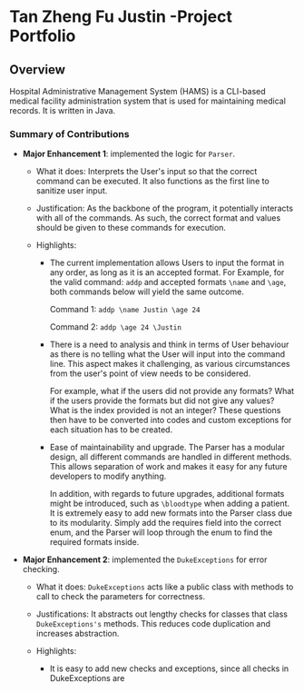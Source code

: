 # Tan Zheng Fu Justin -Project Portfolio

## Overview
Hospital Administrative Management System (HAMS) is a CLI-based medical facility administration system that is used for 
maintaining medical records. It is written in Java.

### Summary of Contributions

- **Major Enhancement 1**: implemented the logic for `Parser`.

    - What it does: Interprets the User's input so that the correct command can be executed. It also functions
    as the first line to sanitize user input.
   
    - Justification: As the backbone of the program, it potentially interacts with all of the commands. As such, the correct
    format and values should be given to these commands for execution.
    
    - Highlights: 
    
        - The current implementation allows Users to input the format in any order, as long as it is an accepted format.
          For Example, for the valid command: `addp` and accepted formats `\name` and `\age`, both commands below will 
          yield the same outcome.
      
          Command 1: `addp \name Justin \age 24`
          
          Command 2: `addp \age 24 \Justin`
          
        - There is a need to analysis and think in terms of User behaviour as there is no telling what the User will input 
          into the command line. This aspect makes it challenging, as various circumstances from the user's point of view
          needs to be considered. 
          
          For example, what if the users did not provide any formats? What if the users provide the formats but did not
          give any values? What is the index provided is not an integer? These questions then have to be converted into
          codes and custom exceptions for each situation has to be created. 
          
        - Ease of maintainability and upgrade. The Parser has a modular design, all different commands are handled in
          different methods. This allows separation of work and makes it easy for any future developers to modify anything.
          
          In addition, with regards to future upgrades, additional formats might be introduced, such as `\bloodtype` 
          when adding a patient. It is extremely easy to add new formats into the Parser class due to its modularity. 
          Simply add the requires field into the correct enum, and the Parser will loop through the enum to find the 
          required formats inside. 
     
- **Major Enhancement 2**: implemented the `DukeExceptions` for error checking.
    
    - What it does: `DukeExceptions` acts like a public class with methods to call to check the parameters for correctness.
    
    - Justifications: It abstracts out lengthy checks for classes that class `DukeExceptions's` methods. This reduces code 
    duplication and increases abstraction.
    
    - Highlights: 
    
        - It is easy to add new checks and exceptions, since all checks in DukeExceptions are  